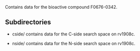 Contains data for the bioactive compound F0676-0342.

## Subdirectories

- cside/ contains data for the C-side search space on rv1908c.

- nside/ contains data for the N-side search space on rv1908c.

